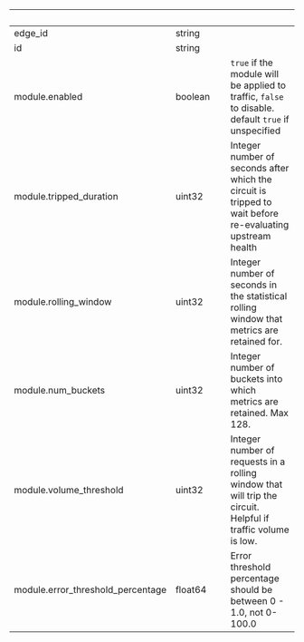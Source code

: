 
|&nbsp;|&nbsp;|&nbsp;|&nbsp;|
|---|---|---|---|
| edge_id | string | |  |
| id | string | |  |
| module.enabled | boolean | | `true` if the module will be applied to traffic, `false` to disable. default `true` if unspecified |
| module.tripped_duration | uint32 | | Integer number of seconds after which the circuit is tripped to wait before re-evaluating upstream health |
| module.rolling_window | uint32 | | Integer number of seconds in the statistical rolling window that metrics are retained for. |
| module.num_buckets | uint32 | | Integer number of buckets into which metrics are retained. Max 128. |
| module.volume_threshold | uint32 | | Integer number of requests in a rolling window that will trip the circuit. Helpful if traffic volume is low. |
| module.error_threshold_percentage | float64 | | Error threshold percentage should be between 0 - 1.0, not 0-100.0 |